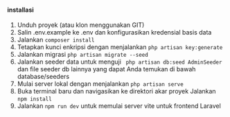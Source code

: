 #### installasi

1. Unduh proyek (atau klon menggunakan GIT)
2. Salin .env.example ke .env dan konfigurasikan kredensial basis data
3. Jalankan `composer install`
4. Tetapkan kunci enkripsi dengan menjalankan `php artisan key:generate`
5. Jalankan migrasi `php artisan migrate --seed`
6. Jalankan seeder data untuk menguji ``` php artisan db:seed AdminSeeder``` dan file seeder db lainnya yang dapat Anda temukan di bawah database/seeders
7. Mulai server lokal dengan menjalankan `php artisan serve`
8. Buka terminal baru dan navigasikan ke direktori akar proyek
Jalankan `npm install`
9. Jalankan `npm run dev` untuk memulai server vite untuk frontend Laravel
